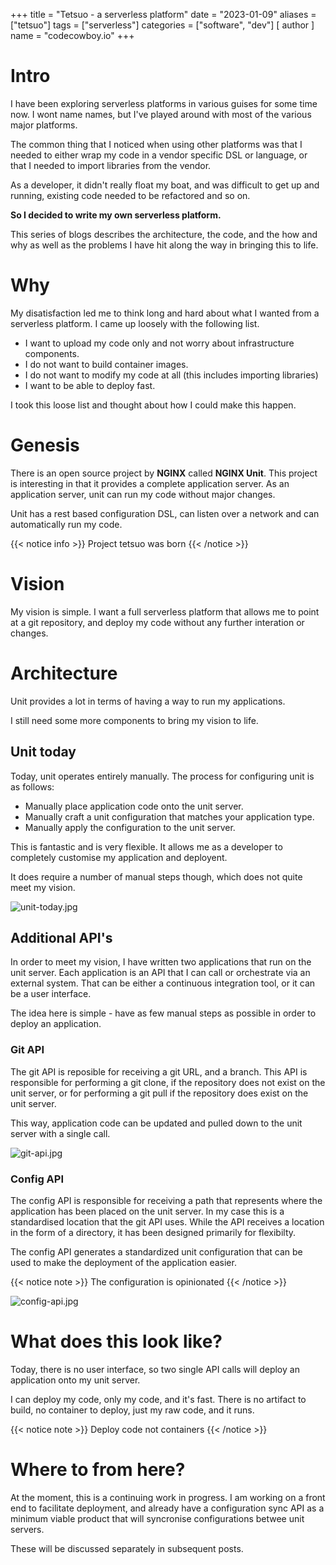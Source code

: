 +++
title = "Tetsuo - a serverless platform"
date = "2023-01-09"
aliases = ["tetsuo"]
tags = ["serverless"]
categories = ["software", "dev"]
[ author ]
  name = "codecowboy.io"
+++

# Intro

I have been exploring serverless platforms in various guises for some time now. I wont name names, but I've played around with most of the various major platforms.

The common thing that I noticed when using other platforms was that I needed to either wrap my code in a vendor specific DSL or language, or that I needed to import libraries from the vendor.

As a developer, it didn't really float my boat, and was difficult to get up and running, existing code needed to be refactored and so  on.

**So I decided to write my own serverless platform.**

This series of blogs describes the architecture, the code, and the how and why as well as the problems I have hit along the way in bringing this to life.

# Why

My disatisfaction led me to think long and hard about what I wanted from a serverless platform. I came up loosely with the following list.

- I want to upload my code only and not worry about infrastructure components.
- I do not want to build container images.
- I do not want to modify my code at all (this includes importing libraries)
- I want to be able to deploy fast.

I took this loose list and thought about how I could make this happen.

# Genesis

There is an open source project by **NGINX** called **NGINX Unit**. This project is interesting in that it provides a complete application server. As an application server, unit can run my code without major changes.

Unit has a rest based configuration DSL, can listen over a network and can automatically run my code. 

{{< notice info >}}
Project tetsuo was born
{{< /notice >}}

# Vision

My vision is simple. I want a full serverless platform that allows me to point at a git repository, and deploy my code without any further interation or changes.

# Architecture

Unit provides a lot in terms of having a way to run my applications. 

I still need some more components to bring my vision to life.

## Unit today

Today, unit operates entirely manually. The process for configuring unit is as follows:
- Manually place application code onto the unit server.
- Manually craft a unit configuration that matches your application type.
- Manually apply the configuration to the unit server.

This is fantastic and is very flexible. It allows me as a developer to completely customise my application and deployent. 

It does require a number of manual steps though, which does not quite meet my vision.

![unit-today.jpg](/images/tetsuo-1-1.jpg)

## Additional API's

In order to meet my vision, I have written two applications that run on the unit server. Each application is an API that I can call or orchestrate via an external system. That can be either a continuous integration tool, or it can be a user interface. 

The idea here is simple - have as few manual steps as possible in order to deploy an application. 

### Git API

The git API is reposible for receiving a git URL, and a branch. This API is responsible for performing a git clone, if the repository does not exist on the unit server, or for performing a git pull if the repository does exist on the unit server. 

This way, application code can be updated and pulled down to the unit server with a single call. 

![git-api.jpg](/images/tetsuo-1-2.jpg)

### Config API

The config API is responsible for receiving a path that represents where the application has been placed on the unit server. In my case this is a standardised location that the git API uses. While the API receives a location in the form of a directory, it has been designed primarily for flexibilty.

The config API generates a standardized unit configuration that can be used to make the deployment of the application easier.

{{< notice note >}}
The configuration is opinionated
{{< /notice >}}

![config-api.jpg](/images/tetsuo-1-3.jpg)

# What does this look like? 

Today, there is no user interface, so two single API calls will deploy an application onto my unit server. 

I can deploy my code, only my code, and it's fast. There is no artifact to build, no container to deploy, just my raw code, and it runs.

{{< notice note >}}
Deploy code not containers
{{< /notice >}}

# Where to from here?

At the moment, this is a continuing work in progress. I am working on a front end to facilitate deployment, and already have a configuration sync API as a minimum viable product that will syncronise configurations betwee unit servers. 

These will be discussed separately in subsequent posts.


